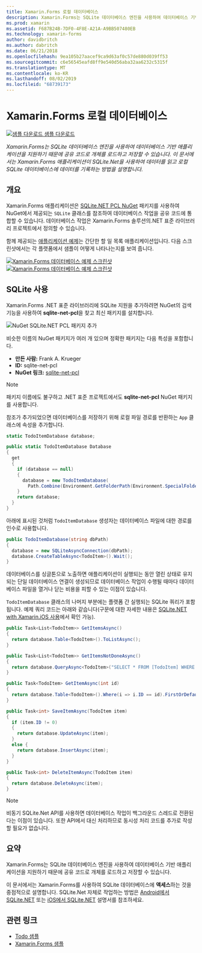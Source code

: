 ```yaml
---
title: Xamarin.Forms 로컬 데이터베이스
description: Xamarin.Forms는 SQLite 데이터베이스 엔진을 사용하여 데이터베이스 기반 애플리케이션을 지원하기 때문에 공유 코드로 개체를 로드하고 저장할 수 있습니다. 이 문서에서는 Xamarin.Forms 애플리케이션이 SQLite.Net을 사용하여 데이터를 읽고 로컬 SQLite 데이터베이스에 데이터를 기록하는 방법을 설명합니다.
ms.prod: xamarin
ms.assetid: F687B24B-7DF0-4F8E-A21A-A9BB507480EB
ms.technology: xamarin-forms
author: davidbritch
ms.author: dabritch
ms.date: 06/21/2018
ms.openlocfilehash: 9ea105b27aacef9ca9d63af0c57de880d039ff53
ms.sourcegitcommit: c6e56545eafd8ff9e540d56aba32aa6232c5315f
ms.translationtype: MT
ms.contentlocale: ko-KR
ms.lasthandoff: 08/02/2019
ms.locfileid: "68739173"
---
```

# <a name="xamarinforms-local-databases"></a>Xamarin.Forms 로컬 데이터베이스

[![샘플 다운로드](~/media/shared/download.png) 샘플 다운로드](https://docs.microsoft.com/samples/xamarin/xamarin-forms-samples/todo)

_Xamarin.Forms는 SQLite 데이터베이스 엔진을 사용하여 데이터베이스 기반 애플리케이션을 지원하기 때문에 공유 코드로 개체를 로드하고 저장할 수 있습니다. 이 문서에서는 Xamarin.Forms 애플리케이션이 SQLite.Net을 사용하여 데이터를 읽고 로컬 SQLite 데이터베이스에 데이터를 기록하는 방법을 설명합니다._

## <a name="overview"></a>개요

Xamarin.Forms 애플리케이션은 [SQLite.NET PCL NuGet](https://www.nuget.org/packages/sqlite-net-pcl/) 패키지를 사용하여 NuGet에서 제공되는 `SQLite` 클래스를 참조하여 데이터베이스 작업을 공유 코드에 통합할 수 있습니다. 데이터베이스 작업은 Xamarin.Forms 솔루션의.NET 표준 라이브러리 프로젝트에서 정의할 수 있습니다.

함께 제공되는 [애플리케이션 예제](https://docs.microsoft.com/samples/xamarin/xamarin-forms-samples/todo)는 간단한 할 일 목록 애플리케이션입니다. 다음 스크린샷에서는 각 플랫폼에서 샘플이 어떻게 나타나는지를 보여 줍니다.

[![Xamarin.Forms 데이터베이스 예제 스크린샷](databases-images/todo-list-sml.png "TodoList 첫 페이지 스크린샷")](databases-images/todo-list.png#lightbox "TodoList 첫 페이지 스크린샷") [![Xamarin.Forms 데이터베이스 예제 스크린샷](databases-images/todo-list-sml.png "TodoList 첫 페이지 스크린샷")](databases-images/todo-list.png#lightbox "TodoList 첫 페이지 스크린샷")

<a name="Using_SQLite_with_PCL" />

## <a name="using-sqlite"></a>SQLite 사용

Xamarin.Forms .NET 표준 라이브러리에 SQLite 지원을 추가하려면 NuGet의 검색 기능을 사용하여 **sqlite-net-pcl**을 찾고 최신 패키지를 설치합니다.

![NuGet SQLite.NET PCL 패키지 추가](databases-images/vs2017-sqlite-pcl-nuget.png "NuGet SQLite.NET PCL 패키지 추가")

비슷한 이름의 NuGet 패키지가 여러 개 있으며 정확한 패키지는 다음 특성을 포함합니다.

- **만든 사람:** Frank A. Krueger
- **ID:** sqlite-net-pcl
- **NuGet 링크:** [sqlite-net-pcl](https://www.nuget.org/packages/sqlite-net-pcl/)

> [!NOTE]
> 패키지 이름에도 불구하고 .NET 표준 프로젝트에서도 **sqlite-net-pcl** NuGet 패키지를 사용합니다.

참조가 추가되었으면 데이터베이스를 저장하기 위해 로컬 파일 경로를 반환하는 `App` 클래스에 속성을 추가합니다.

```csharp
static TodoItemDatabase database;

public static TodoItemDatabase Database
{
  get
  {
    if (database == null)
    {
      database = new TodoItemDatabase(
        Path.Combine(Environment.GetFolderPath(Environment.SpecialFolder.LocalApplicationData), "TodoSQLite.db3"));
    }
    return database;
  }
}
```

아래에 표시된 것처럼 `TodoItemDatabase` 생성자는 데이터베이스 파일에 대한 경로를 인수로 사용합니다.

```csharp
public TodoItemDatabase(string dbPath)
{
  database = new SQLiteAsyncConnection(dbPath);
  database.CreateTableAsync<TodoItem>().Wait();
}
```

데이터베이스를 싱글톤으로 노출하면 애플리케이션이 실행되는 동안 열린 상태로 유지되는 단일 데이터베이스 연결이 생성되므로 데이터베이스 작업이 수행될 때마다 데이터베이스 파일을 열거나 닫는 비용을 피할 수 있는 이점이 있습니다.

`TodoItemDatabase` 클래스의 나머지 부분에는 플랫폼 간 실행되는 SQLite 쿼리가 포함됩니다. 예제 쿼리 코드는 아래와 같습니다(구문에 대한 자세한 내용은 [SQLite.NET with Xamarin.iOS 사용](~/ios/data-cloud/data/using-sqlite-orm.md)에서 확인 가능).

```csharp
public Task<List<TodoItem>> GetItemsAsync()
{
  return database.Table<TodoItem>().ToListAsync();
}

public Task<List<TodoItem>> GetItemsNotDoneAsync()
{
  return database.QueryAsync<TodoItem>("SELECT * FROM [TodoItem] WHERE [Done] = 0");
}

public Task<TodoItem> GetItemAsync(int id)
{
  return database.Table<TodoItem>().Where(i => i.ID == id).FirstOrDefaultAsync();
}

public Task<int> SaveItemAsync(TodoItem item)
{
  if (item.ID != 0)
  {
    return database.UpdateAsync(item);
  }
  else {
    return database.InsertAsync(item);
  }
}

public Task<int> DeleteItemAsync(TodoItem item)
{
  return database.DeleteAsync(item);
}
```

> [!NOTE]
> 비동기 SQLite.Net API를 사용하면 데이터베이스 작업이 백그라운드 스레드로 전환된다는 이점이 있습니다. 또한 API에서 대신 처리하므로 동시성 처리 코드를 추가로 작성할 필요가 없습니다.

## <a name="summary"></a>요약

Xamarin.Forms는 SQLite 데이터베이스 엔진을 사용하여 데이터베이스 기반 애플리케이션을 지원하기 때문에 공유 코드로 개체를 로드하고 저장할 수 있습니다.

이 문서에서는 Xamarin.Forms를 사용하여 SQLite 데이터베이스에 **액세스**하는 것을 중점적으로 설명합니다. SQLite.Net 자체로 작업하는 방법은 [Android에서 SQLite.NET](~/android/data-cloud/data-access/using-sqlite-orm.md) 또는 [iOS에서 SQLite.NET](~/ios/data-cloud/data/using-sqlite-orm.md) 설명서를 참조하세요.

## <a name="related-links"></a>관련 링크

- [Todo 샘플](https://docs.microsoft.com/samples/xamarin/xamarin-forms-samples/todo)
- [Xamarin.Forms 샘플](https://docs.microsoft.com/samples/browse/?products=xamarin&term=Xamarin.Forms)
